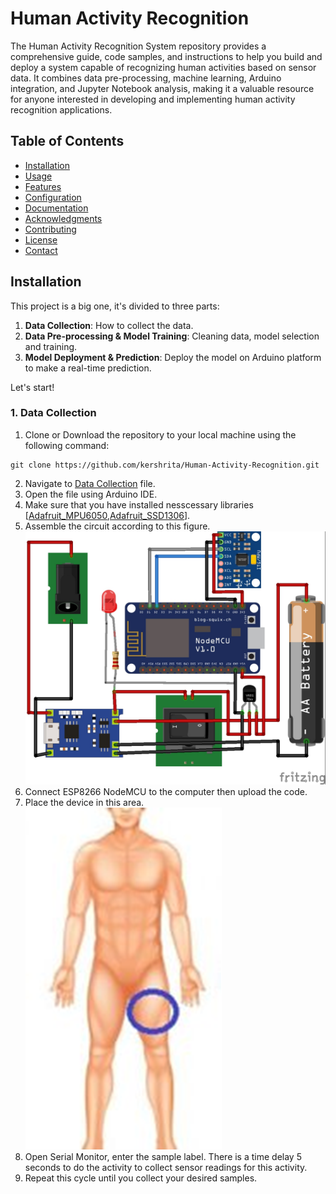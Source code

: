 # Human Activity Recognition

The Human Activity Recognition System repository provides a comprehensive guide, code samples, and instructions to help you build and deploy a system capable of recognizing human activities based on sensor data. It combines data pre-processing, machine learning, Arduino integration, and Jupyter Notebook analysis, making it a valuable resource for anyone interested in developing and implementing human activity recognition applications.

## Table of Contents

- [Installation](#installation)
- [Usage](#usage)
- [Features](#features)
- [Configuration](#configuration)
- [Documentation](#documentation)
- [Acknowledgments](#acknowledgments)
- [Contributing](#contributing)
- [License](#license)
- [Contact](#contact)

## Installation

This project is a big one, it's divided to three parts:
1. **Data Collection**: How to collect the data.
2. **Data Pre-processing & Model Training**: Cleaning data, model selection and training. 
3. **Model Deployment & Prediction**: Deploy the model on Arduino platform to make a real-time prediction.

Let's start!

### 1. Data Collection

1. Clone or Download the repository to your local machine using the following command:
```
git clone https://github.com/kershrita/Human-Activity-Recognition.git
```
2. Navigate to [Data Collection](Data%20Collection/Data%20Collection.ino) file.
3. Open the file using Arduino IDE.
4. Make sure that you have installed nesscessary libraries [[Adafruit_MPU6050](Libraries/Adafruit_MPU6050.rar),[Adafruit_SSD1306](Libraries/Adafruit_SSD1306.rar)].
5. Assemble the circuit according to this figure.
![Circuit Diagram](Images/HAR%20Circuit.jpg)
6. Connect ESP8266 NodeMCU to the computer then upload the code.
7. Place the device in this area.
![Circuit Diagram](Images/area.png)
7. Open Serial Monitor, enter the sample label. There is a time delay 5 seconds to do the activity to collect sensor readings for this activity.
8. Repeat this cycle until you collect your desired samples.

